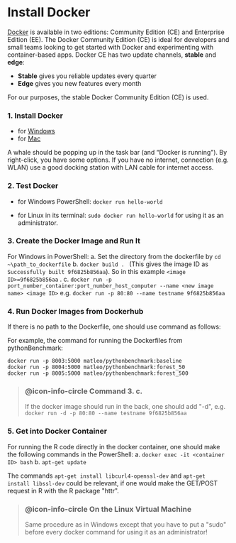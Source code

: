 ﻿# Install Docker

[Docker](https://www.docker.com/) is available in two editions: Community Edition (CE) and Enterprise Edition (EE). The Docker Community Edition (CE) is ideal for developers and small teams looking to get started with Docker and experimenting with container-based apps. Docker CE has two update channels, **stable** and **edge**:
- **Stable** gives you reliable updates every quarter
- **Edge** gives you new features every month

For our purposes, the stable Docker Community Edition (CE) is used.

### 1. Install Docker
* for [Windows](https://https://store.docker.com/editions/community/docker-ce-desktop-windows)
* for [Mac](https://www.docker.com/docker-mac)

A whale should be popping up in the task bar (and “Docker is running"). By right-click, you have some options. If you have no internet, connection (e.g. WLAN) use a good docking station with LAN cable for internet access.

### 2. Test Docker

* for Windows PowerShell:  `docker run hello-world`

* for Linux in its terminal: `sudo docker run hello-world` for using it as an administrator.

### 3. Create the Docker Image and Run It
For Windows in PowerShell:
a.	Set the directory from the dockerfile by `cd ~\path_to_dockerfile`
b.	`docker build . ` (This gives the image ID as `Successfully built 9f6825b856aa`). So in this example `<image ID>=9f6825b856aa` .
c.	`docker run -p port_number_container:port_number_host_computer --name <new image name> <image ID>` e.g. `docker run -p 80:80 --name testname 9f6825b856aa`

### 4. Run Docker Images from Dockerhub

If there is no path to the Dockerfile, one should use command as follows:

For example, the command for running the Dockerfiles from pythonBenchmark:
```{r}
docker run -p 8003:5000 matleo/pythonbenchmark:baseline
docker run -p 8004:5000 matleo/pythonbenchmark:forest_50
docker run -p 8005:5000 matleo/pythonbenchmark:forest_500
```

> ### @icon-info-circle Command 3. c.
> If the docker image should run in the back, one should add "-d", e.g. `docker run -d -p 80:80 --name testname 9f6825b856aa`


### 5. Get into Docker Container

For running the R code directly in the docker container, one should make the following commands in the PowerShell:
a. `docker exec -it <container ID> bash`
b. `apt-get update`

The commands `apt-get install libcurl4-openssl-dev` and `apt-get install libssl-dev`
could be relevant, if one would make the GET/POST request in R with the R package "httr".

> ### @icon-info-circle On the Linux Virtual Machine
> Same procedure as in Windows except that you have to put a "sudo" before every docker command for using it as an administrator!
